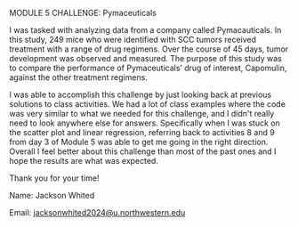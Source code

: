 MODULE 5 CHALLENGE: Pymaceuticals


I was tasked with analyzing data from a company called Pymacauticals. In this study, 249 mice who were identified with SCC tumors received treatment with a range of drug regimens. Over the course of 45 days, tumor development was observed and measured. The purpose of this study was to compare the performance of Pymaceuticals’ drug of interest, Capomulin, against the other treatment regimens.

I was able to accomplish this challenge by just looking back at previous solutions to class activities. We had a lot of class examples where the code was very similar to what we needed for this challenge, and I didn't really need to look anywhere else for answers. Specifically when I was stuck on the scatter plot and linear regression, referring back to  activities 8 and 9 from day 3 of Module 5 was able to get me going in the right direction. Overall I feel better about this challenge than most of the past ones and I hope the results are what was expected.  

Thank you for your time! 


Name: Jackson Whited 

Email: jacksonwhited2024@u.northwestern.edu
